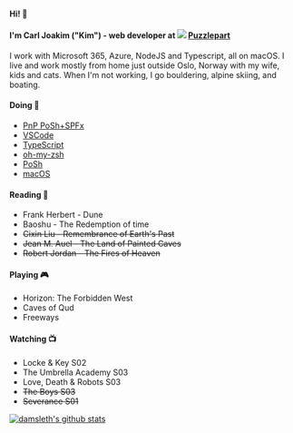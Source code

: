 #### Hi! 👋 
#### I'm Carl Joakim ("Kim") - web developer at <img src="https://avatars2.githubusercontent.com/u/11045723?s=24" /> [Puzzlepart](https://github.com/puzzlepart)  
I work with Microsoft 365, Azure, NodeJS and Typescript, all on macOS. I live and work mostly from home just outside Oslo, Norway with my wife, kids and cats. When I'm not working, I go bouldering, alpine skiing, and boating.


#### Doing 🔧   
  - [PnP PoSh+SPFx](https://pnp.github.io/)   
  - [VSCode](https://github.com/microsoft/vscode)
  - [TypeScript](https://github.com/microsoft/typescript)
  - [oh-my-zsh](https://github.com/robbyrussell/oh-my-zsh/)
  - [PoSh](https://github.com/powershell/powershell)
  - [macOS](https://github.com/iCHAIT/awesome-macOS)
  
#### Reading 📖
- Frank Herbert - Dune
- Baoshu - The Redemption of time
- ~~Cixin Liu - Remembrance of Earth's Past~~
- ~~Jean M. Auel -  The Land of Painted Caves~~  
- ~~Robert Jordan - The Fires of Heaven~~

#### Playing 🎮
- Horizon: The Forbidden West
- Caves of Qud  
- Freeways  


#### Watching 📺
- Locke & Key S02
- The Umbrella Academy S03
- Love, Death & Robots S03
- ~~The Boys S03~~
- ~~Severance S01~~

<a href="https://github.com/damsleth">
<img align="center" src="https://github-readme-stats.vercel.app/api?username=damsleth&count_private=true&theme=synthwave&show_icons=true" alt="damsleth's github stats" />
</a>

